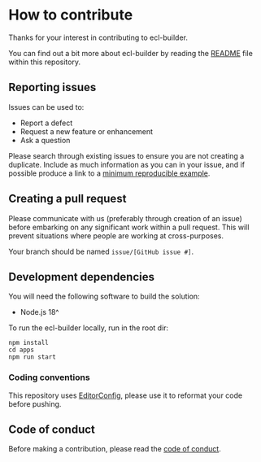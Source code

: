 # How to contribute

Thanks for your interest in contributing to ecl-builder.

You can find out a bit more about ecl-builder by reading the [README](./README.md)
file within this repository.

## Reporting issues

Issues can be used to:

* Report a defect
* Request a new feature or enhancement
* Ask a question

Please search through existing issues to ensure you are not creating a duplicate. Include as much information as you can in your issue, and if possible produce a link to a [minimum reproducible example](https://stackoverflow.com/help/minimal-reproducible-example).

## Creating a pull request

Please communicate with us (preferably through creation of an issue) before
embarking on any significant work within a pull request. This will prevent
situations where people are working at cross-purposes.

Your branch should be named `issue/[GitHub issue #]`.

## Development dependencies

You will need the following software to build the solution:

* Node.js 18^

To run the ecl-builder locally, run in the root dir:

```
npm install
cd apps
npm run start
```

### Coding conventions

This repository uses [EditorConfig](https://editorconfig.org/), please use it to
reformat your code before pushing.

## Code of conduct

Before making a contribution, please read the
[code of conduct](CODE_OF_CONDUCT.md).
